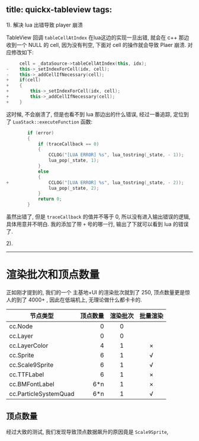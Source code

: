 title: quickx-tableview
tags:
---

1). 解决 lua 出错导致 player 崩溃

TableView 回调 `tableCellAtIndex` 在lua这边的实现一旦出错, 就会在 c++ 那边收到一个 NULL 的 cell, 因为没有判空, 下面对 cell 的操作就会导致 Plaer 崩溃. 对应修改如下:

```c++
     cell = _dataSource->tableCellAtIndex(this, idx);
-    this->_setIndexForCell(idx, cell);
-    this->_addCellIfNecessary(cell);
+    if(cell)
+    {
+        this->_setIndexForCell(idx, cell);
+        this->_addCellIfNecessary(cell);
+    }
```

这时候, 不会崩溃了, 但是也看不到 lua 那边出的什么错误, 经过一番追踪, 定位到了 `LuaStack::executeFunction` 函数:

```c++
        if (error)
        {
            if (traceCallback == 0)
            {
                CCLOG("[LUA ERROR] %s", lua_tostring(_state, - 1));        /* L: ... error */
                lua_pop(_state, 1);                                        // remove error message from stack
            }
            else                                                           /* L: ... G error */
            {
+               CCLOG("[LUA ERROR] %s", lua_tostring(_state, - 2));        /* L: ... error */
                lua_pop(_state, 2);                                        // remove __G__TRACKBACK__ and error message from stack
            }
            return 0;
        }
```

虽然出错了, 但是 `traceCallback` 的值并不等于 0, 所以没有进入输出错误的逻辑, 具体用意并不明白. 我的添加了带 `+` 号的哪一行, 输出了下就可以看到 lua 的错误了.

2). 




---

# 渲染批次和顶点数量

正如刚才提到的, 我们的一个 主基地+UI 的渲染批次就到了 250, 顶点数量更是惊人的到了 4000+ , 因此在低端机上, 无理论做什么都卡卡的.

| 节点类型 | 顶点数量 | 渲染批次 | 批量渲染 |
| --------   | -----:  | :----:  | :----: |
| cc.Node | 0 | 0 |
| cc.Layer | 0 | 0 |
| cc.LayerColor | 4 | 1 | × |
| cc.Sprite | 6 | 1 | √ |
| cc.Scale9Sprite | 6 | 1 | √ |
| cc.TTFLabel | 6 | 1 | × |
| cc.BMFontLabel | 6*n | 1 | × |
| cc.ParticleSystemQuad | 6*n | 1 | √ |

## 顶点数量

经过大致的测试, 我们发现导致顶点数据飙升的原因竟是 `Scale9Sprite`, 

